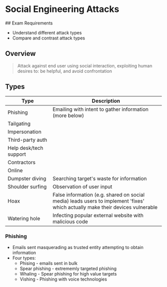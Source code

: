 # Social Engineering Attacks

## Exam Requirements
* Understand different attack types
* Compare and contrast attack types

## Overview
> Attack against end user using social interaction, exploiting human desires to: be helpful, and avoid confrontation

## Types
| Type | Description |
| --- | --- |
| Phishing | Emailing with intent to gather information (more below) |
| Tailgating | |
| Impersonation | |
| Third-party auth | |
| Help desk/tech support | |
| Contractors | |
| Online | |
| Dumpster diving | Searching target's waste for information |
| Shoulder surfing | Observation of user input |
| Hoax | False information (e.g. shared on social media) leads users to implement 'fixes' which actually make their devices vulnerable |
| Watering hole | Infecting popular external website with malicious code |

### Phishing
* Emails sent masquerading as trusted entity attempting to obtain information
* Four types:
    * Phising - emails sent in bulk
    * Spear phishing - extrememly targeted phishing 
    * Whaling - Spear phishing for high value targets
    * Vishing - Phishing with voice technologies